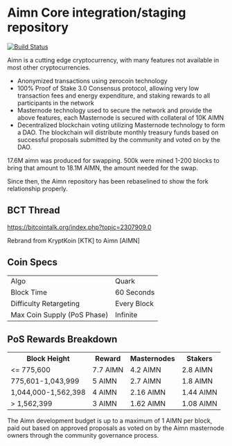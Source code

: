 Aimn Core integration/staging repository
=====================================

[![Build Status](https://travis-ci.org/aimnproject/Aimn.svg?branch=master)](https://travis-ci.org/aimnproject/Aimn)

Aimn is a cutting edge cryptocurrency, with many features not available in most other cryptocurrencies.
- Anonymized transactions using zerocoin technology
- 100% Proof of Stake 3.0 Consensus protocol, allowing very low transaction fees and energy expenditure, and staking rewards to all participants in the network
- Masternode technology used to secure the network and provide the above features, each Masternode is secured
  with collateral of 10K AIMN
- Decentralized blockchain voting utilizing Masternode technology to form a DAO. The blockchain will distribute monthly treasury funds based on successful proposals submitted by the community and voted on by the DAO.

17.6M aimn was produced for swapping. 500k were mined 1-200 blocks to bring that amount to 18.1M AIMN, the amount needed for the swap.

Since then, the Aimn repository has been rebaselined to show the fork relationship properly.

## BCT Thread ##

https://bitcointalk.org/index.php?topic=2307909.0

Rebrand from KryptKoin [KTK] to Aimn [AIMN]

## Coin Specs ##
<table>
<tr><td>Algo</td><td>Quark</td></tr>
<tr><td>Block Time</td><td>60 Seconds</td></tr>
<tr><td>Difficulty Retargeting</td><td>Every Block</td></tr>
<tr><td>Max Coin Supply (PoS Phase)</td><td>Infinite</td></tr>
</table>

## PoS Rewards Breakdown ##

<table>
<th>Block Height</th><th>Reward</th><th>Masternodes</th><th>Stakers</th>
<tr><td><= 775,600</td><td>7.7 AIMN</td><td>4.2 AIMN</td><td>2.8 AIMN</td></tr>
<tr><td>775,601-1,043,999</td><td>5 AIMN</td><td>2.7 AIMN</td><td>1.8 AIMN</td></tr>
<tr><td>1,044,000-1,562,398</td><td>4 AIMN</td><td>2.16 AIMN</td><td>1.44 AIMN</td></tr>
<tr><td>> 1,562,399</td><td>3 AIMN</td><td>1.62 AIMN</td><td>1.08 AIMN</td></tr>
</table>

The Aimn development budget is up to a maximum of 1 AIMN per block, paid out based on approved proposals as voted on by the Aimn masternode owners through the community governance process.
